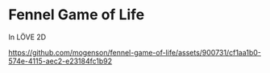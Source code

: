 # Fennel Game of Life

In LÖVE 2D

https://github.com/mogenson/fennel-game-of-life/assets/900731/cf1aa1b0-574e-4115-aec2-e23184fc1b92

